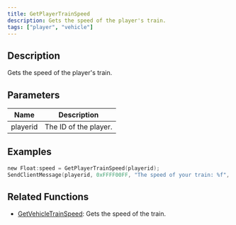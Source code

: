 ```yaml
---
title: GetPlayerTrainSpeed
description: Gets the speed of the player's train.
tags: ["player", "vehicle"]
---
```


<VersionWarn version='omp v1.1.0.2612' />

## Description

Gets the speed of the player's train.

## Parameters

| Name     | Description           |
|----------|-----------------------|
| playerid | The ID of the player. |

## Examples

```c
new Float:speed = GetPlayerTrainSpeed(playerid);
SendClientMessage(playerid, 0xFFFF00FF, "The speed of your train: %f", speed);
```

## Related Functions

- [GetVehicleTrainSpeed](GetVehicleTrainSpeed): Gets the speed of the train.

